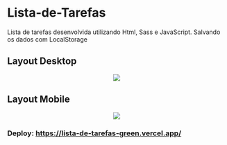 # Lista-de-Tarefas
Lista de tarefas desenvolvida utilizando Html, Sass e JavaScript. Salvando os dados com LocalStorage

## Layout Desktop
<div align='center'>
  <img src='https://user-images.githubusercontent.com/105545187/188028780-68755677-de7c-4c29-a043-7d929b210723.png'>
</div>

## Layout Mobile
<div align='center'>
  <img src='https://user-images.githubusercontent.com/105545187/188028867-119befd2-c5a5-480a-a9fd-3579022532df.png'>
</div>

### Deploy: https://lista-de-tarefas-green.vercel.app/


